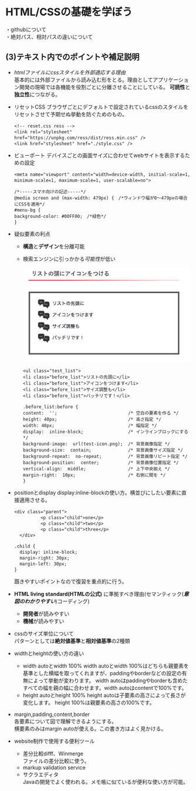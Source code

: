 # HTML/CSSの基礎を学ぼう
・githubについて<br>
・絶対パス、相対パスの違いについて



## (3)テキスト内でのポイントや補足説明
- _htmlファイルにcssスタイルを外部適応する理由_<br>
基本的には外部ファイルから読み込む形をとる。理由としてアプリケーション開発の現場では各機能を役割ごとに分離させることにしている。
**可読性**と**独立性**につながる。
- リセットCSS
  ブラウザごとにデフォルトで設定されているcssのスタイルをリセットさせて予期せぬ挙動を防ぐためのもの。
  ```
  <!-- reset.css ress -->
  <link rel="stylesheet" href="https://unpkg.com/ress/dist/ress.min.css" />
  <link href="stylesheet" href="./style.css" />
  ```
 
- ビューポート
  デバイスごとの画面サイズに合わせてwebサイトを表示するための設定
  ```
  <meta name="viewport" content="width=device-width, initial-scale=1, minimum-scale=1, maximum-scale=1, user-scalable=no">
  ```
  ```
  /*-----スマホ向けの記述-----*/
  @media screen and (max-width: 479px) {　/*ウィンドウ幅が0～479pxの場合にCSSを適用*/
  #menu-bg {
  background-color: #00FF00;　/*緑色*/
  }
  ```
- 疑似要素の利点
  - **構造**と**デザイン**を分離可能
  - 検索エンジンに引っかかる*可能性*が低い
    
    <img src="./test_icon.jpg">
    
    ```
    <ul class="test_list">
    <li class="before_list">リストの先頭に</li>
    <li class="before_list">アイコンをつけます</li>
    <li class="before_list">サイズ調整も</li>
    <li class="before_list">バッチリです！</li>
    ```
    ```
    .before_list:before {
    content:  '';                           /* 空白の要素を作る */
    height: 40px;                           /* 高さ指定 */
    width: 40px;                            /* 幅指定 */
    display:  inline-block;                 /* インラインブロックにする */
    background-image:  url(test-icon.png);  /* 背景画像指定 */
    background-size:  contain;              /* 背景画像サイズ指定 */
    background-repeat:  no-repeat;          /* 背景画像リピート指定 */
    background-position:  center;           /* 背景画像位置指定 */
    vertical-align:  middle;                /* 上下中央揃え */
    margin-right:  10px;                    /* 右側に間を */
    }
    ```

- positionとdisplay
  display:inline-blockの使い方。横並びにしたい要素に直接適用させる。
  ```
  <div class="parent">
            <p class="child">one</p>
            <p class="child">two</p>
            <p class="child">three</p>
    </div>
  ```
  ```
  .child {
    display: inline-block;
    margin-right: 30px;
    margin-left: 30px;
  }
  ```

  躓きやすいポイントなので復習を重点的に行う。
- **HTML living standard(HTMLの公式)** に準拠すべき理由(セマンティック(***意図のわかりやすい***)コーディング)
  - **開発者**が読みやすい
  - **機械**が読みやすい
- cssのサイズ単位について<br>
 パターンとしては**絶対値基準**と**相対値基準**の2種類
- widthとheightの使い方の違い
  - width autoとwidth 100%
    width autoとwidth 100%はどちらも親要素を基準とした横幅を取ってくれますが、paddingやborderなどの設定の有無によって挙動が変わります。
    width autoはpaddingやborderも含めたすべての幅を親の幅に合わせます。width autoはcontentで100%です。  
  - height autoとheight 100%
    height autoは子要素の高さによって長さが変化します。
    height 100%は親要素の高さの100%です。  
- margin,padding,content,border<br>
 各要素について図で理解できるようにする。<br>
 横要素のみはmargin autoが使える。この書き方はよく見かける。
- website制作で使用する便利ツール
  - 差分比較difff、Winmerge<br>
    ファイルの差分比較に使う。
  - markup validation service
  - サクラエディタ<br>
    Javaの開発でよく使われる。メモ帳に似ているが便利な使い方が可能。






